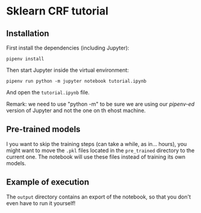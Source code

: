 # Sklearn CRF tutorial

## Installation

First install the dependencies (including Jupyter):

```
pipenv install
```

Then start Jupyter inside the virtual environment:

```
pipenv run python -m jupyter notebook tutorial.ipynb   
```

And open the `tutorial.ipynb` file.

Remark: we need to use "python -m" to be sure we are using our _pipenv-ed_ version of Jupyter and not the one on th ehost machine. 

## Pre-trained models

I you want to skip the training steps (can take a while, as in... hours), you might want to move the `.pkl` files located in the `pre_trained` directory to the current one. The notebook will use these files instead of training its own models.

## Example of execution

The `output` directory contains an export of the notebook, so that you don't even have to run it yourself!
